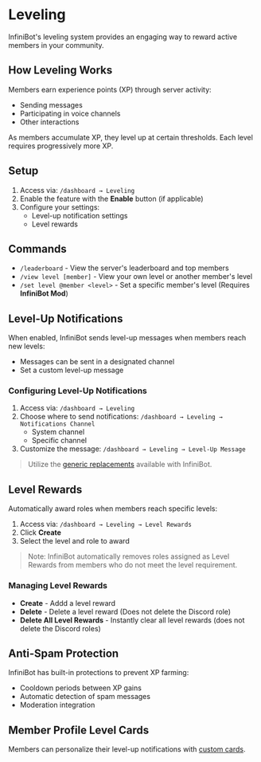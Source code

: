 # Leveling

InfiniBot's leveling system provides an engaging way to reward active members in your community.

## How Leveling Works

Members earn experience points (XP) through server activity:
- Sending messages
- Participating in voice channels
- Other interactions

As members accumulate XP, they level up at certain thresholds. Each level requires progressively more XP.

## Setup

1. Access via: `/dashboard → Leveling`
2. Enable the feature with the **Enable** button (if applicable)
3. Configure your settings:
   - Level-up notification settings
   - Level rewards

## Commands

- `/leaderboard` - View the server's leaderboard and top members
- `/view level [member]` - View your own level or another member's level
- `/set level @member <level>` - Set a specific member's level (Requires **InfiniBot Mod**)

## Level-Up Notifications

When enabled, InfiniBot sends level-up messages when members reach new levels:
- Messages can be sent in a designated channel
- Set a custom level-up message

### Configuring Level-Up Notifications

1. Access via: `/dashboard → Leveling`
2. Choose where to send notifications: `/dashboard → Leveling → Notifications Channel`
   - System channel
   - Specific channel
3. Customize the message: `/dashboard → Leveling → Level-Up Message`
> Utilize the [generic replacements](../messaging/Generic-Replacements.md) available with InfiniBot.

## Level Rewards

Automatically award roles when members reach specific levels:

1. Access via: `/dashboard → Leveling → Level Rewards`
2. Click **Create**
3. Select the level and role to award
> Note: InfiniBot automatically removes roles assigned as Level Rewards from members who do not meet the level requirement.

### Managing Level Rewards

- **Create** - Addd a level reward
- **Delete** - Delete a level reward (Does not delete the Discord role)
- **Delete All Level Rewards** - Instantly clear all level rewards (does not delete the Discord roles)

## Anti-Spam Protection

InfiniBot has built-in protections to prevent XP farming:
- Cooldown periods between XP gains
- Automatic detection of spam messages
- Moderation integration

## Member Profile Level Cards

Members can personalize their level-up notifications with [custom cards](./Profile.md#level-up-card).
